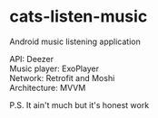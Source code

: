 # cats-listen-music
Android music listening application

API: Deezer  
Music player: ExoPlayer  
Network: Retrofit and Moshi  
Architecture: MVVM

P.S. It ain't much but it's honest work
